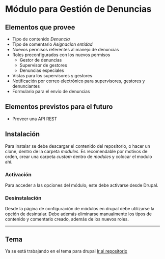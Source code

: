 # Módulo para Gestión de Denuncias

## Elementos que provee

* Tipo de contenido *Denuncia*
* Tipo de comentario *Asignacion entidad*
* Nuevos permisos referentes al manejo de denuncias
* Roles preconfigurados con los nuevos permisos
   * Gestor de denuncias
   * Supervisor de gestores
   * Denuncias especiales
* Vistas para los supervisores y gestores
* Notificación por correo electrónico para supervisores, gestores y denunciantes
* Formulario para el envío de denuncias

## Elementos previstos para el futuro
* Proveer una API REST

## Instalación
Para instalar se debe descargar el contenido del repositorio, o hacer un clone, dentro de la carpeta *modules*. Es recomendable por motivos de orden, crear una carpeta *custom* dentro de *modules* y colocar el modulo ahí.

### Activación
Para acceder a las opciones del módulo, este debe activarse desde Drupal.

### Desinstalación
Desde la página de configuración de módulos en drupal debe utilizarse la opción de desintalar.
Debe además eliminarse manualmente los tipos de contenido y comentario creado, además de los nuevos roles.

_____

## Tema
Ya se está trabajando en el tema para drupal [Ir al repositorio](https://github.com/ErickMR19/denunciasasamblea)
